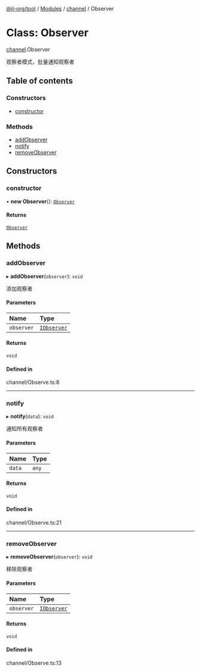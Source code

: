 [@jl-org/tool](../README.md) / [Modules](../modules.md) / [channel](../modules/channel.md) / Observer

# Class: Observer

[channel](../modules/channel.md).Observer

观察者模式，批量通知观察者

## Table of contents

### Constructors

- [constructor](channel.Observer.md#constructor)

### Methods

- [addObserver](channel.Observer.md#addobserver)
- [notify](channel.Observer.md#notify)
- [removeObserver](channel.Observer.md#removeobserver)

## Constructors

### constructor

• **new Observer**(): [`Observer`](channel.Observer.md)

#### Returns

[`Observer`](channel.Observer.md)

## Methods

### addObserver

▸ **addObserver**(`observer`): `void`

添加观察者

#### Parameters

| Name | Type |
| :------ | :------ |
| `observer` | [`IObserver`](../interfaces/channel.IObserver.md) |

#### Returns

`void`

#### Defined in

channel/Observe.ts:8

___

### notify

▸ **notify**(`data`): `void`

通知所有观察者

#### Parameters

| Name | Type |
| :------ | :------ |
| `data` | `any` |

#### Returns

`void`

#### Defined in

channel/Observe.ts:21

___

### removeObserver

▸ **removeObserver**(`observer`): `void`

移除观察者

#### Parameters

| Name | Type |
| :------ | :------ |
| `observer` | [`IObserver`](../interfaces/channel.IObserver.md) |

#### Returns

`void`

#### Defined in

channel/Observe.ts:13
